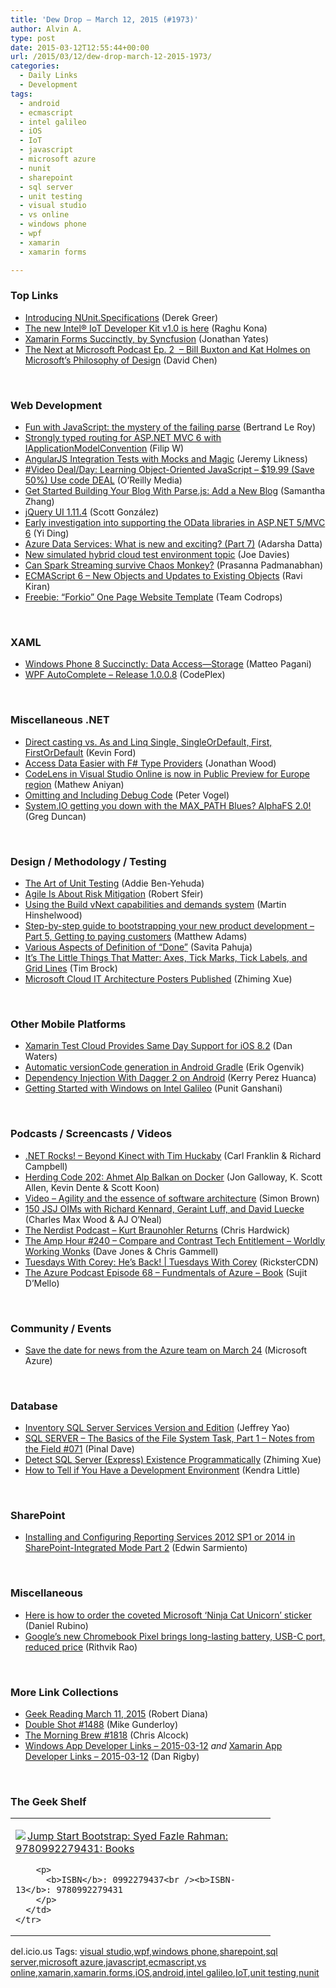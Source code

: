 ```yaml
---
title: 'Dew Drop – March 12, 2015 (#1973)'
author: Alvin A.
type: post
date: 2015-03-12T12:55:44+00:00
url: /2015/03/12/dew-drop-march-12-2015-1973/
categories:
  - Daily Links
  - Development
tags:
  - android
  - ecmascript
  - intel galileo
  - iOS
  - IoT
  - javascript
  - microsoft azure
  - nunit
  - sharepoint
  - sql server
  - unit testing
  - visual studio
  - vs online
  - windows phone
  - wpf
  - xamarin
  - xamarin forms

---
```

### <a name="top"></a>Top Links

  * <a href="http://lostechies.com/derekgreer/2015/03/08/introducing-nunit-specifications/" target="_blank">Introducing NUnit.Specifications</a> (Derek Greer)
  * <a href="https://software.intel.com/en-us/forums/topic/543052" target="_blank">The new Intel® IoT Developer Kit v1.0 is here</a> (Raghu Kona)
  * <a href="http://adventuresinxamarinforms.com/2015/03/11/xamarin-forms-succinctly-by-syncfusion/" target="_blank">Xamarin Forms Succinctly, by Syncfusion</a> (Jonathan Yates)
  * <a href="http://research.microsoft.com/en-us/news/headlines/holmes-buxton-design-podcast.aspx" target="_blank">The Next at Microsoft Podcast Ep. 2&nbsp; &#8211; Bill Buxton and Kat Holmes on Microsoft&#8217;s Philosophy of Design</a> (David Chen)

&nbsp;

### <a name="web"></a>Web Development

  * <a href="http://weblogs.asp.net:80/bleroy/fun-with-javascript-the-mystery-of-the-failing-parse" target="_blank">Fun with JavaScript: the mystery of the failing parse</a> (Bertrand Le Roy)
  * <a href="http://www.strathweb.com/2015/03/strongly-typed-routing-asp-net-mvc-6-iapplicationmodelconvention/" target="_blank">Strongly typed routing for ASP.NET MVC 6 with IApplicationModelConvention</a> (Filip W)
  * <a href="http://feedproxy.google.com/~r/CSharperImage/~3/lh4AG_oKoHk/angularjs-integration-tests-with-mocks.html" target="_blank">AngularJS Integration Tests with Mocks and Magic</a> (Jeremy Likness)
  * <a href="http://feedproxy.google.com/~r/oreilly/news/~3/RO7gJmY3Jds/0636920039105.do" target="_blank">#Video Deal/Day: Learning Object-Oriented JavaScript &#8211; $19.99 (Save 50%) Use code DEAL</a> (O&#8217;Reilly Media)
  * <a href="http://code.tutsplus.com/tutorials/get-started-building-your-blog-with-parsejs-add-a-new-blog--cms-22950" target="_blank">Get Started Building Your Blog With Parse.js: Add a New Blog</a> (Samantha Zhang)
  * <a href="http://blog.jqueryui.com/2015/03/jquery-ui-1-11-4/" target="_blank">jQuery UI 1.11.4</a> (Scott González)
  * <a href="http://blogs.msdn.com/b/odatateam/archive/2015/03/12/early-investigation-into-supporting-the-odata-libraries-in-asp-net-5-mvc-6.aspx" target="_blank">Early investigation into supporting the OData libraries in ASP.NET 5/MVC 6</a> (Yi Ding)
  * <a href="http://feedproxy.google.com/~r/CanDevs/~3/wFVwcBnedKk/azure-data-services-what-is-new-and-exciting-part-7.aspx" target="_blank">Azure Data Services: What is new and exciting? (Part 7)</a> (Adarsha Datta)
  * <a href="http://azure.microsoft.com/blog/2015/03/11/simulated-hybrid-cloud-test-environment/" target="_blank">New simulated hybrid cloud test environment topic</a> (Joe Davies)
  * <a href="http://techblog.netflix.com/2015/03/can-spark-streaming-survive-chaos-monkey.html" target="_blank">Can Spark Streaming survive Chaos Monkey?</a> (Prasanna Padmanabhan)
  * <a href="http://feedproxy.google.com/~r/netCurryRecentArticles/~3/O3wKN4YQJyc/ShowArticle.aspx" target="_blank">ECMAScript 6 – New Objects and Updates to Existing Objects</a> (Ravi Kiran)
  * <a href="http://feedproxy.google.com/~r/tympanus/~3/zhwW1VhCELE/" target="_blank">Freebie: “Forkio” One Page Website Template</a> (Team Codrops)

&nbsp;

### <a name="silverlight"></a>XAML

  * <a href="http://code.tutsplus.com/tutorials/windows-phone-8-succinctly-data-access-storage--cms-23267" target="_blank">Windows Phone 8 Succinctly: Data Access—Storage</a> (Matteo Pagani)
  * <a href="http://wpfautocomplete.codeplex.com/releases/view/612399" target="_blank">WPF AutoComplete &#8211; Release 1.0.0.8</a> (CodePlex)

&nbsp;

### <a name="dotnet"></a>Miscellaneous .NET

  * <a href="http://magenic.com/Blog/PostId/77/direct-casting-vs-as-and-linq-single-singleordefault-first-firstordefault" target="_blank">Direct casting vs. As and Linq Single, SingleOrDefault, First, FirstOrDefault</a> (Kevin Ford)
  * <a href="http://www.wintellect.com/devcenter/jwood/access-data-easier-with-f-type-providers" target="_blank">Access Data Easier with F# Type Providers</a> (Jonathan Wood)
  * <a href="http://blogs.msdn.com/b/visualstudioalm/archive/2015/03/11/codelens-in-visual-studio-online-is-now-in-public-preview-for-europe-region.aspx" target="_blank">CodeLens in Visual Studio Online is now in Public Preview for Europe region</a> (Mathew Aniyan)
  * <a href="http://visualstudiomagazine.com/blogs/tool-tracker/2015/03/omitting-including-debug-code.aspx" target="_blank">Omitting and Including Debug Code</a> (Peter Vogel)
  * <a href="http://channel9.msdn.com/coding4fun/blog/SystemIO-getting-you-down-MAX-PATH-Blues-AlphaFS-20" target="_blank">System.IO getting you down with the MAX_PATH Blues? AlphaFS 2.0!</a> (Greg Duncan)

&nbsp;

### <a name="design"></a>Design / Methodology / Testing

  * <a href="http://feedproxy.google.com/~r/Typemock/~3/ayUadYmaXto/the-art-of-unit-testing-2.html" target="_blank">The Art of Unit Testing</a> (Addie Ben-Yehuda)
  * <a href="http://feedproxy.google.com/~r/LeadingAgile/~3/SRLXoCIfTSY/" target="_blank">Agile Is About Risk Mitigation</a> (Robert Sfeir)
  * <a href="http://nakedalm.com/using-build-vnext-capabilities-demands-system/" target="_blank">Using the Build vNext capabilities and demands system</a> (Martin Hinshelwood)
  * <a href="https://blogs.endjin.com/2015/03/step-by-step-guide-to-bootstrapping-your-new-product-development-part-5-getting-to-paying-customers/" target="_blank">Step-by-step guide to bootstrapping your new product development – Part 5, Getting to paying customers</a> (Matthew Adams)
  * <a href="http://www.infoq.com/news/2015/03/definition-of-done?utm_campaign=infoq_content&utm_source=infoq&utm_medium=feed&utm_term=global" target="_blank">Various Aspects of Definition of &#8220;Done&#8221;</a> (Savita Pahuja)
  * <a href="http://www.infragistics.com/community/blogs/tim_brock/archive/2015/03/11/it-39-s-the-little-things-that-matter-axes-tick-marks-tick-labels-and-grid-lines.aspx" target="_blank">It&#8217;s The Little Things That Matter: Axes, Tick Marks, Tick Labels, and Grid Lines</a> (Tim Brock)
  * <a href="http://blogs.msdn.com/b/zxue/archive/2015/03/11/microsoft-cloud-it-architecture-posters-published.aspx" target="_blank">Microsoft Cloud IT Architecture Posters Published</a> (Zhiming Xue)

&nbsp;

### <a name="mobile"></a>Other Mobile Platforms

  * <a href="http://blog.xamarin.com/xamarin-test-cloud-provides-same-day-support-for-ios-8.2/" target="_blank">Xamarin Test Cloud Provides Same Day Support for iOS 8.2</a> (Dan Waters)
  * <a href="http://feedproxy.google.com/~r/jayway/posts/~3/G06U4GWaBXE/" target="_blank">Automatic versionCode generation in Android Gradle</a> (Erik Ogenvik)
  * <a href="http://code.tutsplus.com/tutorials/dependency-injection-with-dagger-2-on-android--cms-23345" target="_blank">Dependency Injection With Dagger 2 on Android</a> (Kerry Perez Huanca)
  * <a href="http://feeds.dzone.com/~r/zones/agile/~3/pVWVUh_2bK4/getting-started-windows-intel" target="_blank">Getting Started with Windows on Intel Galileo</a> (Punit Ganshani)

&nbsp;

### <a name="podcasts"></a>Podcasts / Screencasts / Videos

  * <a href="http://www.dotnetrocks.com/default.aspx?ShowNum=1112" target="_blank">.NET Rocks! &#8211; Beyond Kinect with Tim Huckaby</a> (Carl Franklin & Richard Campbell)
  * <a href="http://feedproxy.google.com/~r/HerdingCode/~3/kIt2_QK5Nt8/" target="_blank">Herding Code 202: Ahmet Alp Balkan on Docker</a> (Jon Galloway, K. Scott Allen, Kevin Dente & Scott Koon)
  * <a href="http://www.codingthearchitecture.com/2015/03/11/video_agility_and_the_essence_of_software_architecture.html" target="_blank">Video &#8211; Agility and the essence of software architecture</a> (Simon Brown)
  * <a href="http://devchat.tv/js-jabber/150-jsj-oims" target="_blank">150 JSJ OIMs with Richard Kennard, Geraint Luff, and David Luecke</a> (Charles Max Wood & AJ O&#8217;Neal)
  * <a href="http://nerdist.libsyn.com/kurt-braunohler-returns" target="_blank">The Nerdist Podcast &#8211; Kurt Braunohler Returns</a> (Chris Hardwick)
  * <a href="http://feedproxy.google.com/~r/TheAmpHour/~3/poPop66kErE/" target="_blank">The Amp Hour #240 – Compare and Contrast Tech Entitlement – Worldly Working Wonks</a> (Dave Jones & Chris Gammell)
  * <a href="http://channel9.msdn.com/Shows/Tuesdays-With-Corey/Tuesdays-With-Corey-Hes-Back" target="_blank">Tuesdays With Corey: He&#8217;s Back! | Tuesdays With Corey</a> (RicksterCDN)
  * <a href="http://azpodcast.azurewebsites.net/post/Episode-68-Fundmentals-of-Azure-Book" target="_blank">The Azure Podcast Episode 68 &#8211; Fundmentals of Azure &#8211; Book</a> (Sujit D&#8217;Mello)

&nbsp;

### <a name="events"></a>Community / Events

  * <a href="http://azure.microsoft.com/blog/2015/03/11/save-the-date-for-news-from-the-azure-team-on-march-24/" target="_blank">Save the date for news from the Azure team on March 24</a> (Microsoft Azure)

&nbsp;

### <a name="sql"></a>Database

  * <a href="http://feedproxy.google.com/~r/MSSQLTips-LatestSqlServerTips/~3/7prFbYJGURs/tip.asp" target="_blank">Inventory SQL Server Services Version and Edition</a> (Jeffrey Yao)
  * <a href="http://blog.sqlauthority.com/2015/03/12/sql-server-the-basics-of-the-file-system-task-part-1-notes-from-the-field-071/" target="_blank">SQL SERVER – The Basics of the File System Task, Part 1 – Notes from the Field #071</a> (Pinal Dave)
  * <a href="http://blogs.msdn.com/b/zxue/archive/2015/03/11/detect-sql-server-express-existence-programmatically.aspx" target="_blank">Detect SQL Server (Express) Existence Programmatically</a> (Zhiming Xue)
  * <a href="http://feedproxy.google.com/~r/BrentOzar-SqlServerDba/~3/RV0X6Zn_Mvo/" target="_blank">How to Tell if You Have a Development Environment</a> (Kendra Little)

&nbsp;

### <a name="sp"></a>SharePoint

  * <a href="http://feedproxy.google.com/~r/MSSQLTips-LatestSqlServerTips/~3/oHKWw1JeR2o/tip.asp" target="_blank">Installing and Configuring Reporting Services 2012 SP1 or 2014 in SharePoint-Integrated Mode Part 2</a> (Edwin Sarmiento)

&nbsp;

### <a name="misc"></a>Miscellaneous

  * <a href="http://feedproxy.google.com/~r/wmexperts/~3/ia56mUP0Y1k/story01.htm" target="_blank">Here is how to order the coveted Microsoft &#8216;Ninja Cat Unicorn&#8217; sticker</a> (Daniel Rubino)
  * <a href="http://feedproxy.google.com/~r/pocketnow/~3/XUvCY8yE6QQ/google-chromebook-pixel-launch" target="_blank">Google’s new Chromebook Pixel brings long-lasting battery, USB-C port, reduced price</a> (Rithvik Rao)

&nbsp;

### <a name="links"></a>More Link Collections

  * <a href="http://feeds.regulargeek.com/~r/RegularGeek/~3/Fpr7f5tcySE/" target="_blank">Geek Reading March 11, 2015</a> (Robert Diana)
  * <a href="http://afreshcup.com/home/2015/3/12/double-shot-1488.html" target="_blank">Double Shot #1488</a> (Mike Gunderloy)
  * <a href="http://feedproxy.google.com/~r/ReflectivePerspective/~3/rk_Pgx3zElY/" target="_blank">The Morning Brew #1818</a> (Chris Alcock)
  * <a href="http://windowsappdev.com/2015/03/windows-app-developer-links-2015-03-12/" target="_blank">Windows App Developer Links &#8211; 2015-03-12</a> _and_ <a href="http://allaboutxamarin.com/2015/03/xamarin-app-developer-links-2015-03-12/" target="_blank">Xamarin App Developer Links &#8211; 2015-03-12</a> (Dan Rigby)

&nbsp;

### The Geek Shelf

<div id="scid:7dc1bd33-94bd-46fd-a20b-0131235bcd47:5e0100f2-ad4d-4853-8431-b6f22fecd852" class="wlWriterEditableSmartContent" style="float: none; padding-bottom: 0px; padding-top: 0px; padding-left: 0px; margin: 0px; display: inline; padding-right: 0px">
  <table cellspacing="0" cellpadding="2" width="400" border="0" unselectable="on">
    <tr>
      <td valign="top" width="400">
        <p>
          <a title="Jump Start Bootstrap: Syed Fazle Rahman: 9780992279431: Books" href="http://www.amazon.com/exec/obidos/ASIN/0992279437/alvinashcraft-20"><img data-recalc-dims="1" decoding="async" src="https://i0.wp.com/images.amazon.com/images/P/0992279437.01.MZZZZZZZ.jpg?w=660" border="0" align="left" style="float:left" />Jump Start Bootstrap: Syed Fazle Rahman: 9780992279431: Books</a>
        </p>
        
        <p>
          <b>ISBN</b>: 0992279437<br /><b>ISBN-13</b>: 9780992279431
        </p>
      </td>
    </tr>
  </table>
</div>

<div id="scid:0767317B-992E-4b12-91E0-4F059A8CECA8:3438bed5-7543-4248-9255-60fe9a68f2df" class="wlWriterEditableSmartContent" style="float: none; padding-bottom: 0px; padding-top: 0px; padding-left: 0px; margin: 0px; display: inline; padding-right: 0px">
  del.icio.us Tags: <a href="http://del.icio.us/popular/visual+studio" rel="tag">visual studio</a>,<a href="http://del.icio.us/popular/wpf" rel="tag">wpf</a>,<a href="http://del.icio.us/popular/windows+phone" rel="tag">windows phone</a>,<a href="http://del.icio.us/popular/sharepoint" rel="tag">sharepoint</a>,<a href="http://del.icio.us/popular/sql+server" rel="tag">sql server</a>,<a href="http://del.icio.us/popular/microsoft+azure" rel="tag">microsoft azure</a>,<a href="http://del.icio.us/popular/javascript" rel="tag">javascript</a>,<a href="http://del.icio.us/popular/ecmascript" rel="tag">ecmascript</a>,<a href="http://del.icio.us/popular/vs+online" rel="tag">vs online</a>,<a href="http://del.icio.us/popular/xamarin" rel="tag">xamarin</a>,<a href="http://del.icio.us/popular/xamarin.forms" rel="tag">xamarin.forms</a>,<a href="http://del.icio.us/popular/iOS" rel="tag">iOS</a>,<a href="http://del.icio.us/popular/android" rel="tag">android</a>,<a href="http://del.icio.us/popular/intel+galileo" rel="tag">intel galileo</a>,<a href="http://del.icio.us/popular/IoT" rel="tag">IoT</a>,<a href="http://del.icio.us/popular/unit+testing" rel="tag">unit testing</a>,<a href="http://del.icio.us/popular/nunit" rel="tag">nunit</a>
</div>